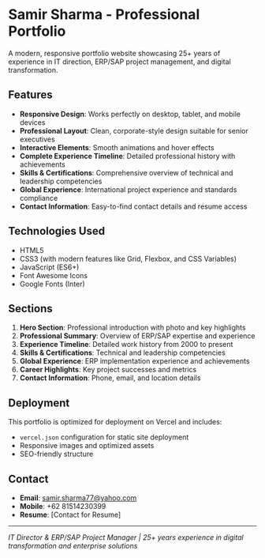# Samir Sharma - Professional Portfolio

A modern, responsive portfolio website showcasing 25+ years of experience in IT direction, ERP/SAP project management, and digital transformation.

## Features

- **Responsive Design**: Works perfectly on desktop, tablet, and mobile devices
- **Professional Layout**: Clean, corporate-style design suitable for senior executives
- **Interactive Elements**: Smooth animations and hover effects
- **Complete Experience Timeline**: Detailed professional history with achievements
- **Skills & Certifications**: Comprehensive overview of technical and leadership competencies
- **Global Experience**: International project experience and standards compliance
- **Contact Information**: Easy-to-find contact details and resume access

## Technologies Used

- HTML5
- CSS3 (with modern features like Grid, Flexbox, and CSS Variables)
- JavaScript (ES6+)
- Font Awesome Icons
- Google Fonts (Inter)

## Sections

1. **Hero Section**: Professional introduction with photo and key highlights
2. **Professional Summary**: Overview of ERP/SAP expertise and experience
3. **Experience Timeline**: Detailed work history from 2000 to present
4. **Skills & Certifications**: Technical and leadership competencies
5. **Global Experience**: ERP implementation experience and achievements
6. **Career Highlights**: Key project successes and metrics
7. **Contact Information**: Phone, email, and location details

## Deployment

This portfolio is optimized for deployment on Vercel and includes:
- `vercel.json` configuration for static site deployment
- Responsive images and optimized assets
- SEO-friendly structure

## Contact

- **Email**: samir.sharma77@yahoo.com
- **Mobile**: +62 81514230399
- **Resume**: [Contact for Resume]

---

*IT Director & ERP/SAP Project Manager | 25+ years experience in digital transformation and enterprise solutions*